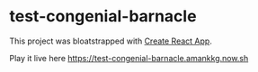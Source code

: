 # test-congenial-barnacle

This project was bloatstrapped with [Create React App](https://github.com/facebook/create-react-app).

Play it live here https://test-congenial-barnacle.amankkg.now.sh